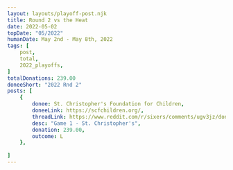 ```yaml
---
layout: layouts/playoff-post.njk
title: Round 2 vs the Heat
date: 2022-05-02
topDate: "05/2022"
humanDate: May 2nd - May 8th, 2022
tags: [
    post,
    total,
    2022_playoffs,
]
totalDonations: 239.00
doneeShort: "2022 Rnd 2"
posts: [
    {
        donee: St. Christopher's Foundation for Children,
        doneeLink: https://scfchildren.org/,
        threadLink: https://www.reddit.com/r/sixers/comments/ugv3jz/donation_thread_in_honor_of_the_first_2nd_round/,
        desc: "Game 1 - St. Christopher's",
        donation: 239.00,
        outcome: L
    },
   
]
---
```

